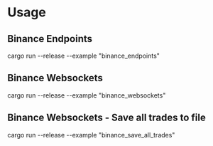 # Usage

## Binance Endpoints

cargo run --release --example "binance_endpoints"

## Binance Websockets

cargo run --release --example "binance_websockets"

## Binance Websockets - Save all trades to file

cargo run --release --example "binance_save_all_trades"
